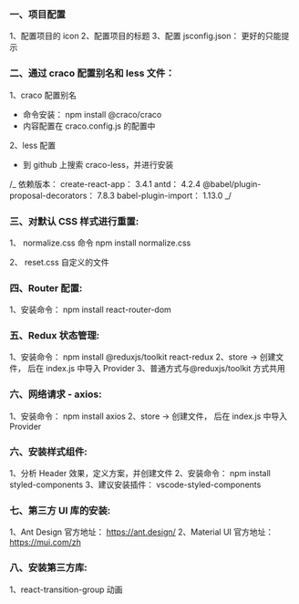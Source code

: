 ### 一、项目配置

1、配置项目的 icon
2、配置项目的标题
3、配置 jsconfig.json： 更好的只能提示

### 二、通过 craco 配置别名和 less 文件：

1、craco 配置别名

- 命令安装： npm install @craco/craco
- 内容配置在 craco.config.js 的配置中

2、less 配置

- 到 github 上搜索 craco-less，并进行安装

/_
依赖版本：
create-react-app： 3.4.1
antd： 4.2.4
@babel/plugin-proposal-decorators​​​​​​​： 7.8.3
babel-plugin-import​​​​​​​： 1.13.0
_/

### 三、对默认 CSS 样式进行重置:

1、 normalize.css
命令 npm install normalize.css

2、 reset.css
自定义的文件

### 四、Router 配置:

1、安装命令： npm install react-router-dom

### 五、Redux 状态管理:

1、安装命令： npm install @reduxjs/toolkit react-redux
2、store -> 创建文件， 后在 index.js 中导入 Provider
3、普通方式与@reduxjs/toolkit 方式共用

### 六、网络请求 - axios:

1、安装命令： npm install axios
2、store -> 创建文件， 后在 index.js 中导入 Provider

### 六、安装样式组件:

1、分析 Header 效果，定义方案，并创建文件
2、安装命令： npm install styled-components
3、建议安装插件： vscode-styled-components

### 七、第三方 UI 库的安装:

1、Ant Design 官方地址： https://ant.design/
2、Material UI 官方地址： https://mui.com/zh

### 八、安装第三方库:

1、react-transition-group 动画
